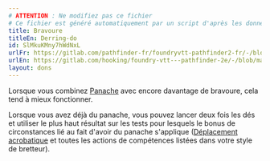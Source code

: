 ```yaml
---
# ATTENTION : Ne modifiez pas ce fichier
# Ce fichier est généré automatiquement par un script d'après les données du module Foundry VTT officiel et de sa traduction
title: Bravoure
titleEn: Derring-do
id: SlMkuKMny7hWdNxL
urlFr: https://gitlab.com/pathfinder-fr/foundryvtt-pathfinder2-fr/-/blob/master/data/feats/SlMkuKMny7hWdNxL.htm
urlEn: https://gitlab.com/hooking/foundry-vtt---pathfinder-2e/-/blob/master/packs/data/feats.db/derring-do.json
layout: dons
---
```

Lorsque vous combinez [Panache](../capacité-classe/panache.html) avec encore davantage de bravoure, cela tend à mieux fonctionner.

Lorsque vous avez déjà du panache, vous pouvez lancer deux fois les dés et utiliser le plus haut résultat sur les tests pour lesquels le bonus de circonstances lié au fait d'avoir du panache s'applique ([Déplacement acrobatique](../actions/déplacement-acrobatique.html) et toutes les actions de compétences listées dans votre style de bretteur).
